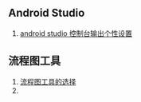 ## Android Studio

1. [android studio 控制台输出个性设置](https://blog.csdn.net/yeyuewushang/article/details/75288334)

## 流程图工具

1. [流程图工具的选择](https://blog.csdn.net/wuxiaobingandbob/article/details/78672450)
2. 

